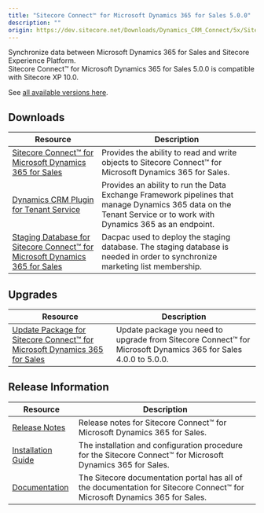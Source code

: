 ```yaml
---
title: "Sitecore Connect™ for Microsoft Dynamics 365 for Sales 5.0.0"
description: ""
origin: https://dev.sitecore.net/Downloads/Dynamics_CRM_Connect/5x/Sitecore_Connect_for_Microsoft_Dynamics_365_for_Sales_500
---
```


Synchronize data between Microsoft Dynamics 365 for Sales and Sitecore Experience Platform.\
Sitecore Connect™ for Microsoft Dynamics 365 for Sales 5.0.0 is compatible with Sitecore XP 10.0.

See [all available versions here](/downloads/Dynamics_CRM_Connect).

## Downloads

 | Resource | Description |
 | --- | --- |
 | [Sitecore Connect™ for Microsoft Dynamics 365 for Sales](https://scdp.blob.core.windows.net/downloads/Dynamics%20CRM%20Connect/5x/Sitecore%20Connect%20for%20Microsoft%20Dynamics%20365%20for%20Sales%20500/Secure/Sitecore%20Connect%20for%20Microsoft%20Dynamics%20365%20for%20Sales%205.0.0%20rev.%2001439.zip) | Provides the ability to read and write objects to Sitecore Connect™ for Microsoft Dynamics 365 for Sales. |
 | [Dynamics CRM Plugin for Tenant Service](https://scdp.blob.core.windows.net/downloads/Dynamics%20CRM%20Connect/5x/Sitecore%20Connect%20for%20Microsoft%20Dynamics%20365%20for%20Sales%20500/Secure/Sitecore%20Connect%20for%20Microsoft%20Dynamics%20365%20for%20Sales%20Plugin%20for%20Tenant%20Service%205.0.0%20rev.%2001439.scwdp.zip) | Provides an ability to run the Data Exchange Framework pipelines that manage Dynamics 365 data on the Tenant Service or to work with Dynamics 365 as an endpoint. |
 | [Staging Database for Sitecore Connect™ for Microsoft Dynamics 365 for Sales](https://scdp.blob.core.windows.net/downloads/Dynamics%20CRM%20Connect/5x/Sitecore%20Connect%20for%20Microsoft%20Dynamics%20365%20for%20Sales%20500/Secure/Sitecore.DataExchange.Staging.dacpac) | Dacpac used to deploy the staging database. The staging database is needed in order to synchronize marketing list membership. |

## Upgrades

 | Resource | Description |
 | --- | --- |
 | [Update Package for Sitecore Connect™ for Microsoft Dynamics 365 for Sales](https://scdp.blob.core.windows.net/downloads/Dynamics%20CRM%20Connect/5x/Sitecore%20Connect%20for%20Microsoft%20Dynamics%20365%20for%20Sales%20500/Secure/Sitecore%20Connect%20for%20Microsoft%20Dynamics%20365%20for%20Sales%20(update%20package)%205.0.0%20rev.%2001439.update) | Update package you need to upgrade from Sitecore Connect™ for Microsoft Dynamics 365 for Sales 4.0.0 to 5.0.0. |

## Release Information

 | Resource | Description |
 | --- | --- |
 | [Release Notes](/downloads/Dynamics_CRM_Connect/5x/Sitecore_Connect_for_Microsoft_Dynamics_365_for_Sales_500/Release_Notes) | Release notes for Sitecore Connect™ for Microsoft Dynamics 365 for Sales. |
 | [Installation Guide](https://scdp.blob.core.windows.net/downloads/Dynamics%20CRM%20Connect/5x/Sitecore%20Connect%20for%20Microsoft%20Dynamics%20365%20for%20Sales%20500/Secure/Sitecore_Connect_for_Microsoft_Dynamics_5_0_Installation_Guide-en.pdf) | The installation and configuration procedure for the Sitecore Connect™ for Microsoft Dynamics 365 for Sales. |
 | [Documentation](https://doc.sitecore.com/developers/dynamics-crm-connect/50/sitecore-connect-for-microsoft-dynamics-365-for-sales/en/sitecore-connect-for-microsoft-dynamics-365-for-sales-configuration-guide.html) | The Sitecore documentation portal has all of the documentation for Sitecore Connect™ for Microsoft Dynamics 365 for Sales. |